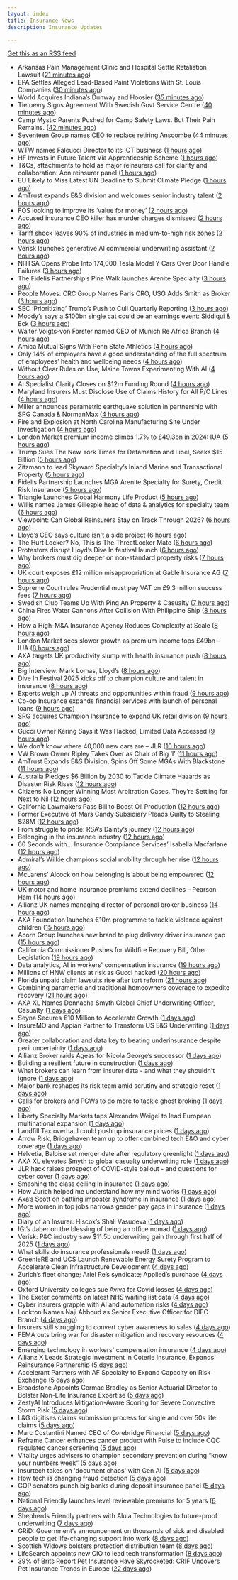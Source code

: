 ```yaml
---
layout: index
title: Insurance News
description: Insurance Updates

---
```


[Get this as an RSS feed](/insurance.rss)

<!-- news_marker starts -->
- Arkansas Pain Management Clinic and Hospital Settle Retaliation Lawsuit ([21 minutes ago](https://www.insurancejournal.com/news/southcentral/2025/09/16/839330.htm))
- EPA Settles Alleged Lead-Based Paint Violations With St. Louis Companies ([30 minutes ago](https://www.insurancejournal.com/news/midwest/2025/09/16/839318.htm))
- World Acquires Indiana’s Dunway and Hoosier ([35 minutes ago](https://www.insurancejournal.com/news/midwest/2025/09/16/839315.htm))
- Tietoevry Signs Agreement With Swedish Govt Service Centre ([40 minutes ago](https://insurance-edge.net/2025/09/16/tietoevry-signs-agreement-with-swedish-govt-service-centre/))
- Camp Mystic Parents Pushed for Camp Safety Laws. But Their Pain Remains. ([42 minutes ago](https://www.insurancejournal.com/news/southcentral/2025/09/16/839312.htm))
- Seventeen Group names CEO to replace retiring Anscombe ([44 minutes ago](https://www.postonline.co.uk/news/7959044/seventeen-group-names-ceo-to-replace-retiring-anscombe))
- WTW names Falcucci Director to its ICT business ([1 hours ago](https://www.reinsurancene.ws/wtw-names-falcucci-director-to-its-ict-business/))
- HF Invests in Future Talent Via Apprenticeship Scheme ([1 hours ago](https://insurance-edge.net/2025/09/16/hf-invests-in-future-talent-via-apprenticeship-scheme/))
- T&Cs, attachments to hold as major reinsurers call for clarity and collaboration: Aon reinsurer panel ([1 hours ago](https://www.reinsurancene.ws/tcs-attachments-to-hold-as-major-reinsurers-call-for-clarity-and-collaboration-aon-reinsurer-panel/))
- EU Likely to Miss Latest UN Deadline to Submit Climate Pledge ([1 hours ago](https://www.insurancejournal.com/news/international/2025/09/16/839307.htm))
- AmTrust expands E&S division and welcomes senior industry talent ([2 hours ago](https://www.reinsurancene.ws/amtrust-expands-es-division-and-welcomes-senior-industry-talent/))
- FOS looking to improve its ‘value for money’ ([2 hours ago](https://www.postonline.co.uk/news/7959037/fos-looking-to-improve-its-%E2%80%98value-for-money%E2%80%99))
- Accused insurance CEO killer has murder charges dismissed ([2 hours ago](https://www.insurancebusinessmag.com/uk/news/breaking-news/accused-insurance-ceo-killer-has-murder-charges-dismissed-549889.aspx))
- Tariff shock leaves 90% of industries in medium-to-high risk zones ([2 hours ago](https://www.insurancebusinessmag.com/uk/news/breaking-news/tariff-shock-leaves-90-of-industries-in-mediumtohigh-risk-zones-549880.aspx))
- Verisk launches generative AI commercial underwriting assistant ([2 hours ago](https://www.reinsurancene.ws/verisk-launches-generative-ai-commercial-underwriting-assistant/))
- NHTSA Opens Probe Into 174,000 Tesla Model Y Cars Over Door Handle Failures ([3 hours ago](https://www.insurancejournal.com/news/national/2025/09/16/839299.htm))
- The Fidelis Partnership’s Pine Walk launches Arenite Specialty ([3 hours ago](https://www.reinsurancene.ws/the-fidelis-partnerships-pine-walk-launches-arenite-specialty/))
- People Moves: CRC Group Names Paris CRO, USG Adds Smith as Broker ([3 hours ago](https://www.insurancejournal.com/news/southeast/2025/09/16/839296.htm))
- SEC ‘Prioritizing’ Trump’s Push to Cull Quarterly Reporting ([3 hours ago](https://www.insurancejournal.com/news/national/2025/09/16/839291.htm))
- Moody’s says a $100bn single cat could be an earnings event: Siddiqui & Eck ([3 hours ago](https://www.reinsurancene.ws/moodys-says-a-100bn-single-cat-could-be-an-earnings-event-siddiqui-eck/))
- Walter Voigts-von Forster named CEO of Munich Re Africa Branch ([4 hours ago](https://www.reinsurancene.ws/walter-voigts-von-forster-named-ceo-of-munich-re-africa-branch/))
- Amica Mutual Signs With Penn State Athletics ([4 hours ago](https://www.insurancejournal.com/news/east/2025/09/16/839198.htm))
- Only 14% of employers have a good understanding of the full spectrum of employees’ health and wellbeing needs ([4 hours ago](https://ifamagazine.com/only-14-of-employers-have-a-good-understanding-of-the-full-spectrum-of-employees-health-and-wellbeing-needs/))
- Without Clear Rules on Use, Maine Towns Experimenting With AI ([4 hours ago](https://www.insurancejournal.com/news/east/2025/09/16/839204.htm))
- AI Specialist Clarity Closes on $12m Funding Round ([4 hours ago](https://insurance-edge.net/2025/09/16/ai-specialist-clarity-closes-on-12m-funding-round/))
- Maryland Insurers Must Disclose Use of Claims History for All P/C Lines ([4 hours ago](https://www.insurancejournal.com/news/east/2025/09/16/839268.htm))
- Miller announces parametric earthquake solution in partnership with SPG Canada & NormanMax ([4 hours ago](https://www.reinsurancene.ws/miller-announces-parametric-earthquake-solution-in-partnership-with-spg-canada-normanmax/))
- Fire and Explosion at North Carolina Manufacturing Site Under Investigation ([4 hours ago](https://www.insurancejournal.com/news/southeast/2025/09/16/839276.htm))
- London Market premium income climbs 1.7% to £49.3bn in 2024: IUA ([5 hours ago](https://www.reinsurancene.ws/london-market-premium-income-climbs-1-7-to-49-3bn-in-2024-iua/))
- Trump Sues The New York Times for Defamation and Libel, Seeks $15 Billion ([5 hours ago](https://www.insurancejournal.com/news/national/2025/09/16/839261.htm))
- Zitzmann to lead Skyward Specialty’s Inland Marine and Transactional Property ([5 hours ago](https://www.reinsurancene.ws/zitzmann-to-lead-skyward-specialtys-inland-marine-and-transactional-property/))
- Fidelis Partnership Launches MGA Arenite Specialty for Surety, Credit Risk Insurance ([5 hours ago](https://www.insurancejournal.com/news/international/2025/09/16/839256.htm))
- Triangle Launches Global Harmony Life Product ([5 hours ago](https://insurance-edge.net/2025/09/16/triangle-launches-global-harmony-life-product/))
- Willis names James Gillespie head of data & analytics for specialty team ([6 hours ago](https://www.insurancebusinessmag.com/uk/news/breaking-news/willis-names-james-gillespie-head-of-data-and-analytics-for-specialty-team-549811.aspx))
- Viewpoint: Can Global Reinsurers Stay on Track Through 2026? ([6 hours ago](https://www.insurancejournal.com/news/international/2025/09/16/839250.htm))
- Lloyd’s CEO says culture isn't a side project ([6 hours ago](https://www.postonline.co.uk/lloyd%E2%80%99slondon/7959035/lloyd%E2%80%99s-ceo-says-culture-isnt-a-side-project))
- The Hurt Locker? No, This is The ThreatLocker Mate ([6 hours ago](https://insurance-edge.net/2025/09/16/the-hurt-locker-no-this-is-the-threatlocker-mate/))
- Protestors disrupt Lloyd’s Dive In festival launch ([6 hours ago](https://www.postonline.co.uk/news/7959034/protestors-disrupt-lloyd%E2%80%99s-dive-in-festival-launch))
- Why brokers must dig deeper on non-standard property risks ([7 hours ago](https://www.insurancebusinessmag.com/uk/news/property-insurance/why-brokers-must-dig-deeper-on-nonstandard-property-risks-549804.aspx))
- UK court exposes £12 million misappropriation at Gable Insurance AG ([7 hours ago](https://www.insurancebusinessmag.com/uk/news/professional-liability/uk-court-exposes-12-million-misappropriation-at-gable-insurance-ag-549802.aspx))
- Supreme Court rules Prudential must pay VAT on £9.3 million success fees ([7 hours ago](https://www.insurancebusinessmag.com/uk/news/legal-insights/supreme-court-rules-prudential-must-pay-vat-on-9-3-million-success-fees-549801.aspx))
- Swedish Club Teams Up With Ping An Property & Casualty ([7 hours ago](https://insurance-edge.net/2025/09/16/swedish-club-teams-up-with-ping-an-property-casualty/))
- China Fires Water Cannons After Collision With Philippine Ship ([8 hours ago](https://www.insurancejournal.com/news/international/2025/09/16/839244.htm))
- How a High-M&A Insurance Agency Reduces Complexity at Scale ([8 hours ago](https://www.insurancejournal.com/blogs/agentsync/2025/09/16/839179.htm))
- London Market sees slower growth as premium income tops £49bn - IUA ([8 hours ago](https://www.insurancebusinessmag.com/uk/news/breaking-news/london-market-sees-slower-growth-as-premium-income-tops-49bn--iua-549791.aspx))
- AXA targets UK productivity slump with health insurance push ([8 hours ago](https://www.insurancebusinessmag.com/uk/news/life-insurance/axa-targets-uk-productivity-slump-with-health-insurance-push-549789.aspx))
- Big Interview: Mark Lomas, Lloyd’s ([8 hours ago](https://www.postonline.co.uk/lloyd%E2%80%99slondon/7958284/big-interview-mark-lomas-lloyd%E2%80%99s))
- Dive In Festival 2025 kicks off to champion culture and talent in insurance ([8 hours ago](https://www.insurancebusinessmag.com/uk/news/diversity-inclusion/dive-in-festival-2025-kicks-off-to-champion-culture-and-talent-in-insurance-549818.aspx))
- Experts weigh up AI threats and opportunities within fraud ([9 hours ago](https://www.postonline.co.uk/technology/7959024/experts-weigh-up-ai-threats-and-opportunities-within-fraud))
- Co-op Insurance expands financial services with launch of personal loans ([9 hours ago](https://www.insurancebusinessmag.com/uk/news/breaking-news/coop-insurance-expands-financial-services-with-launch-of-personal-loans-549783.aspx))
- SRG acquires Champion Insurance to expand UK retail division ([9 hours ago](https://www.insurancebusinessmag.com/uk/news/mergers-acquisitions/srg-acquires-champion-insurance-to-expand-uk-retail-division-549782.aspx))
- Gucci Owner Kering Says it Was Hacked, Limited Data Accessed ([9 hours ago](https://www.insurancejournal.com/news/international/2025/09/16/839236.htm))
- We don't know where 40,000 new cars are – JLR ([10 hours ago](https://www.insurancebusinessmag.com/uk/news/cyber/we-dont-know-where-40000-new-cars-are--jlr-549854.aspx))
- VW Brown Owner Ripley Takes Over as Chair of Big ‘I’ ([11 hours ago](https://www.insurancejournal.com/news/national/2025/09/16/839173.htm))
- AmTrust Expands E&S Division, Spins Off Some MGAs With Blackstone ([11 hours ago](https://www.insurancejournal.com/news/national/2025/09/16/839189.htm))
- Australia Pledges $6 Billion by 2030 to Tackle Climate Hazards as Disaster Risk Rises ([12 hours ago](https://www.insurancejournal.com/news/international/2025/09/16/839133.htm))
- Citizens No Longer Winning Most Arbitration Cases. They’re Settling for Next to Nil ([12 hours ago](https://www.insurancejournal.com/news/southeast/2025/09/16/839229.htm))
- California Lawmakers Pass Bill to Boost Oil Production ([12 hours ago](https://www.insurancejournal.com/news/west/2025/09/16/839186.htm))
- Former Executive of Mars Candy Subsidiary Pleads Guilty to Stealing $28M ([12 hours ago](https://www.insurancejournal.com/news/east/2025/09/16/839201.htm))
- From struggle to pride: RSA’s Dainty’s journey ([12 hours ago](https://www.postonline.co.uk/people/7958170/from-struggle-to-pride-rsa%E2%80%99s-dainty%E2%80%99s-journey))
- Belonging in the insurance industry ([12 hours ago](https://www.postonline.co.uk/lloyd%E2%80%99slondon/7959001/belonging-in-the-insurance-industry))
- 60 Seconds with... Insurance Compliance Services’ Isabella Macfarlane ([12 hours ago](https://www.postonline.co.uk/people/7958045/60-seconds-with-insurance-compliance-services%E2%80%99-isabella-macfarlane))
- Admiral’s Wilkie champions social mobility through her rise ([12 hours ago](https://www.postonline.co.uk/personal/7958144/admiral%E2%80%99s-wilkie-champions-social-mobility-through-her-rise))
- McLarens’ Alcock on how belonging is about being empowered ([12 hours ago](https://www.postonline.co.uk/claims/7958019/mclarens%E2%80%99-alcock-on-how-belonging-is-about-being-empowered))
- UK motor and home insurance premiums extend declines  – Pearson Ham ([14 hours ago](https://www.insurancebusinessmag.com/uk/news/auto-motor/uk-motor-and-home-insurance-premiums-extend-declines---pearson-ham-549754.aspx))
- Allianz UK names managing director of personal broker business ([14 hours ago](https://www.insurancebusinessmag.com/uk/news/breaking-news/allianz-uk-names-managing-director-of-personal-broker-business-549753.aspx))
- AXA Foundation launches €10m programme to tackle violence against children ([15 hours ago](https://www.insurancebusinessmag.com/uk/news/breaking-news/axa-foundation-launches-10m-programme-to-tackle-violence-against-children-549750.aspx))
- Acorn Group launches new brand to plug delivery driver insurance gap ([15 hours ago](https://www.insurancebusinessmag.com/uk/news/auto-motor/acorn-group-launches-new-brand-to-plug-delivery-driver-insurance-gap-549747.aspx))
- California Commissioner Pushes for Wildfire Recovery Bill, Other Legislation ([19 hours ago](https://www.insurancejournal.com/news/west/2025/09/15/839226.htm))
- Data analytics, AI in workers' compensation insurance ([19 hours ago](https://www.dig-in.com/news/data-analytics-ai-in-workers-compensation-insurance))
- Millions of HNW clients at risk as Gucci hacked ([20 hours ago](https://www.insurancebusinessmag.com/uk/news/cyber/millions-of-hnw-clients-at-risk-as-gucci-hacked-549740.aspx))
- Florida unpaid claim lawsuits rise after tort reform ([21 hours ago](https://www.dig-in.com/news/florida-unpaid-claim-lawsuits-rise-after-tort-reform))
- Combining parametric and traditional homeowners coverage to expedite recovery ([21 hours ago](https://www.dig-in.com/opinion/combining-parametric-homeowners-coverage-for-recovery))
- AXA XL Names Donnacha Smyth Global Chief Underwriting Officer, Casualty ([1 days ago](https://www.insurtechinsights.com/axa-xl-names-donnacha-smyth-global-chief-underwriting-officer-casualty/))
- Seyna Secures €10 Million to Accelerate Growth ([1 days ago](https://www.insurtechinsights.com/seyna-secures-e10-million-to-accelerate-growth/))
- InsureMO and Appian Partner to Transform US E&S Underwriting ([1 days ago](https://www.insurtechinsights.com/insuremo-and-appian-partner-to-transform-us-es-underwriting/))
- Greater collaboration and data key to beating underinsurance despite peril uncertainty ([1 days ago](https://www.postonline.co.uk/market-access/technology/7958964/greater-collaboration-and-data-key-to-beating-underinsurance-despite-peril-uncertainty))
- Allianz Broker raids Ageas for Nicola George’s successor ([1 days ago](https://www.postonline.co.uk/news/7959027/allianz-broker-raids-ageas-for-nicola-georges-successor))
- Building a resilient future in construction ([1 days ago](https://www.insurancebusinessmag.com/uk/tv/building-a-resilient-future-in-construction-549674.aspx))
- What brokers can learn from insurer data - and what they shouldn't ignore ([1 days ago](https://www.insurancebusinessmag.com/uk/news/technology/what-brokers-can-learn-from-insurer-data--and-what-they-shouldnt-ignore-549673.aspx))
- Major bank reshapes its risk team amid scrutiny and strategic reset ([1 days ago](https://www.insurancebusinessmag.com/uk/news/breaking-news/major-bank-reshapes-its-risk-team-amid-scrutiny-and-strategic-reset-549671.aspx))
- Calls for brokers and PCWs to do more to tackle ghost broking ([1 days ago](https://www.postonline.co.uk/broker/7959022/calls-for-brokers-and-pcws-to-do-more-to-tackle-ghost-broking))
- Liberty Specialty Markets taps Alexandra Weigel to lead European multinational expansion ([1 days ago](https://www.insurancebusinessmag.com/uk/news/breaking-news/liberty-specialty-markets-taps-alexandra-weigel-to-lead-european-multinational-expansion-549660.aspx))
- Landfill Tax overhaul could push up insurance prices ([1 days ago](https://www.postonline.co.uk/personal/7958999/landfill-tax-overhaul-could-push-up-insurance-prices))
- Arrow Risk, Bridgehaven team up to offer combined tech E&O and cyber coverage ([1 days ago](https://www.insurancebusinessmag.com/uk/news/cyber/arrow-risk-bridgehaven-team-up-to-offer-combined-tech-eando-and-cyber-coverage-549651.aspx))
- Helvetia, Baloise set merger date after regulatory greenlight ([1 days ago](https://www.insurancebusinessmag.com/uk/news/mergers-acquisitions/helvetia-baloise-set-merger-date-after-regulatory-greenlight-549649.aspx))
- AXA XL elevates Smyth to global casualty underwriting role ([1 days ago](https://www.insurancebusinessmag.com/uk/news/breaking-news/axa-xl-elevates-smyth-to-global-casualty-underwriting-role-549644.aspx))
- JLR hack raises prospect of COVID-style bailout - and questions for cyber cover ([1 days ago](https://www.insurancebusinessmag.com/uk/news/cyber/jlr-hack-raises-prospect-of-covidstyle-bailout--and-questions-for-cyber-cover-549629.aspx))
- Smashing the class ceiling in insurance ([1 days ago](https://www.postonline.co.uk/people/7958973/smashing-the-class-ceiling-in-insurance))
- How Zurich helped me understand how my mind works ([1 days ago](https://www.postonline.co.uk/commercial/7958120/how-zurich-helped-me-understand-how-my-mind-works))
- Axa’s Scott on battling imposter syndrome in insurance ([1 days ago](https://www.postonline.co.uk/people/7958164/axa%E2%80%99s-scott-on-battling-imposter-syndrome-in-insurance))
- More women in top jobs narrows gender pay gaps in insurance ([1 days ago](https://www.postonline.co.uk/broker/7958028/more-women-in-top-jobs-narrows-gender-pay-gaps-in-insurance))
- Diary of an Insurer: Hiscox’s Shali Vasudeva ([1 days ago](https://www.postonline.co.uk/lloyd%E2%80%99slondon/7957851/diary-of-an-insurer-hiscox%E2%80%99s-shali-vasudeva))
- IGI’s Jaber on the blessing of being an office nomad ([1 days ago](https://www.postonline.co.uk/commercial/7958141/igi%E2%80%99s-jaber-on-the-blessing-of-being-an-office-nomad))
- Verisk: P&C industry saw $11.5b underwriting gain through first half of 2025 ([1 days ago](https://www.dig-in.com/news/verisk-p-c-industry-saw-11-5b-underwriting-gain))
- What skills do insurance professionals need? ([1 days ago](https://www.dig-in.com/news/what-skills-do-insurance-professionals-need))
- GreenieRE and UCS Launch Renewable Energy Surety Program to Accelerate Clean Infrastructure Development ([4 days ago](https://www.insurtechinsights.com/greeniere-and-ucs-launch-renewable-energy-surety-program-to-accelerate-clean-infrastructure-development/))
- Zurich’s fleet change; Ariel Re’s syndicate; Applied’s purchase ([4 days ago](https://www.postonline.co.uk/news/7959004/zurich%E2%80%99s-fleet-change-ariel-re%E2%80%99s-syndicate-applied%E2%80%99s-purchase))
- Oxford University colleges sue Aviva for Covid losses ([4 days ago](https://www.postonline.co.uk/commercial/7959007/oxford-university-colleges-sue-aviva-for-covid-losses))
- The Exeter comments on latest NHS waiting list data ([4 days ago](https://ifamagazine.com/the-exeter-comments-on-latest-nhs-waiting-list-data/))
- Cyber insurers grapple with AI and automation risks ([4 days ago](https://www.postonline.co.uk/news/7959006/cyber-insurers-grapple-with-ai-and-automation-risks))
- Lockton Names Naji Abboud as Senior Executive Officer for DIFC Branch ([4 days ago](https://www.insurtechinsights.com/lockton-names-naji-abboud-as-senior-executive-officer-for-difc-branch/))
- Insurers still struggling to convert cyber awareness to sales ([4 days ago](https://www.postonline.co.uk/broker/7958985/insurers-still-struggling-to-convert-cyber-awareness-to-sales))
- FEMA cuts bring war for disaster mitigation and recovery resources ([4 days ago](https://www.dig-in.com/news/fema-cuts-bring-war-for-disaster-mitigation-resources))
- Emerging technology in workers' compensation insurance ([4 days ago](https://www.dig-in.com/podcast/emerging-technology-in-workers-compensation-insurance))
- Allianz X Leads Strategic Investment in Coterie Insurance, Expands Reinsurance Partnership ([5 days ago](https://www.insurtechinsights.com/allianz-x-leads-strategic-investment-in-coterie-insurance-expands-reinsurance-partnership/))
- Accelerant Partners with AF Specialty to Expand Capacity on Risk Exchange ([5 days ago](https://www.insurtechinsights.com/accelerant-partners-with-af-specialty-to-expand-capacity-on-risk-exchange/))
- Broadstone Appoints Cormac Bradley as Senior Actuarial Director to Bolster Non-Life Insurance Expertise ([5 days ago](https://www.insurtechinsights.com/broadstone-appoints-cormac-bradley-as-senior-actuarial-director-to-bolster-non-life-insurance-expertise/))
- ZestyAI Introduces Mitigation-Aware Scoring for Severe Convective Storm Risk ([5 days ago](https://www.insurtechinsights.com/zestyai-introduces-mitigation-aware-scoring-for-severe-convective-storm-risk/))
- L&G digitises claims submission process for single and over 50s life claims ([5 days ago](https://ifamagazine.com/lg-digitises-claims-submission-process-for-single-and-over-50s-life-claims/))
- Marc Costantini Named CEO of Corebridge Financial ([5 days ago](https://www.insurtechinsights.com/marc-costantini-named-ceo-of-corebridge-financial/))
- Reframe Cancer enhances cancer product with Pulse to include CQC regulated cancer screening ([5 days ago](https://ifamagazine.com/reframe-cancer-enhances-cancer-product-with-pulse-to-include-cqc-regulated-cancer-screening/))
- Vitality urges advisers to champion secondary prevention during “know your numbers week” ([5 days ago](https://ifamagazine.com/vitality-urges-advisers-to-champion-secondary-prevention-during-know-your-numbers-week/))
- Insurtech takes on 'document chaos' with Gen AI ([5 days ago](https://www.dig-in.com/news/insurtech-takes-on-document-chaos-with-gen-ai))
- How tech is changing fraud detection ([5 days ago](https://www.dig-in.com/opinion/how-tech-is-changing-fraud-detection))
- GOP senators punch big banks during deposit insurance panel ([5 days ago](https://www.dig-in.com/news/gop-senators-punch-big-banks-during-deposit-insurance-panel))
- National Friendly launches level reviewable premiums for 5 years ([6 days ago](https://ifamagazine.com/national-friendly-launches-level-reviewable-premiums-for-5-years/))
- Shepherds Friendly partners with Alula Technologies to future-proof underwriting ([7 days ago](https://ifamagazine.com/shepherds-friendly-partners-with-alula-technologies-to-future-proof-underwriting/))
- GRiD: Government’s announcement on thousands of sick and disabled people to get life-changing support into work ([8 days ago](https://ifamagazine.com/grid-governments-announcement-on-thousands-of-sick-and-disabled-people-to-get-life-changing-support-into-work/))
- Scottish Widows bolsters protection distribution team ([8 days ago](https://ifamagazine.com/scottish-widows-bolsters-protection-distribution-team/))
- LifeSearch appoints new CIO to lead tech transformation ([8 days ago](https://ifamagazine.com/lifesearch-appoints-new-cio-to-lead-tech-transformation/))
- 39% of Brits Report Pet Insurance Have Skyrocketed: CRIF Uncovers Pet Insurance Trends in Europe ([22 days ago](https://thefintechtimes.com/39-of-brits-report-pet-insurance-have-skyrocketed-crif-uncovers-pet-insurance-trends-in-europe/))

<!-- news_marker ends -->